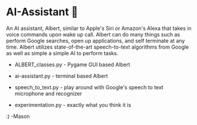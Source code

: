 # AI-Assistant 👋

An AI assistant, Albert, similar to Apple's Siri or Amazon's Alexa that takes in voice commands upon wake up call. Albert can do many things such as perform Google searches, open up applications, and self terminate at any time. Albert utilizes state-of-the-art speech-to-text algorithms from Google as well as simple a simple AI to perform tasks.

* ALBERT_classes.py - Pygame GUI based Albert
* ai-assistant.py - terminal based Albert

* speech_to_text.py - play around with Google's speech to text microphone and recognizer
* experimentation.py - exactly what you think it is

:) -Mason
